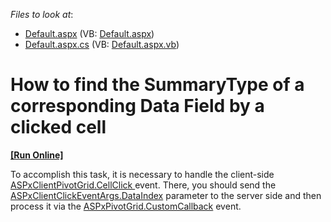 <!-- default file list -->
*Files to look at*:

* [Default.aspx](./CS/WebSite/Default.aspx) (VB: [Default.aspx](./VB/WebSite/Default.aspx))
* [Default.aspx.cs](./CS/WebSite/Default.aspx.cs) (VB: [Default.aspx.vb](./VB/WebSite/Default.aspx.vb))
<!-- default file list end -->
# How to find the SummaryType of a corresponding Data Field by a clicked cell
<!-- run online -->
**[[Run Online]](https://codecentral.devexpress.com/e2403/)**
<!-- run online end -->


<p>To accomplish this task, it is necessary to handle the client-side <a href="http://documentation.devexpress.com/#AspNet/DevExpressWebASPxPivotGridScriptsASPxClientPivotGrid_CellClicktopic">ASPxClientPivotGrid.CellClick </a> event. There, you should send the <a href="http://documentation.devexpress.com/#AspNet/DevExpressWebASPxPivotGridScriptsASPxClientClickEventArgs_DataIndextopic">ASPxClientClickEventArgs.DataIndex</a> parameter to the server side and then process it via the <a href="http://documentation.devexpress.com/#AspNet/DevExpressWebASPxPivotGridASPxPivotGrid_CustomCallbacktopic">ASPxPivotGrid.CustomCallback</a> event.</p>

<br/>


